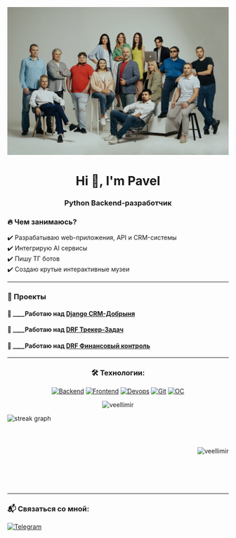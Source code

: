 [![Header](https://github.com/veellimir/veellimir/blob/main/assets/photo_2023-09-05_18-26-56.jpg)]()
<h1 align="center">Hi 👋, I'm Pavel</h1>
<h3 align="center">Python Backend-разработчик</h3>

<h3>🔥 Чем занимаюсь? </h3>
✔️ Разрабатываю web-приложения, API и CRM-системы<br>
✔️ Интегрирую AI сервисы<br>
✔️ Пишу ТГ ботов<br>
✔️ Создаю крутые интерактивные музеи<br>

---

### 🚀 Проекты
#### 🔭 ____Работаю над [Django CRM-Добрыня](https://github.com/veellimir/Django_Journal_Dobrynya)
#### 🔭 ____Работаю над [DRF Трекер-Задач](https://github.com/veellimir/Djangorest-Mobile_Backend)
#### 🔭 ____Работаю над [DRF Финансовый контроль](https://github.com/veellimir/My_money_smart)

---

<div align="center">

### 🛠 Технологии:

[![Backend](https://skillicons.dev/icons?i=python,django,fastapi,flask,selenium,postgresql,mysql,sqlite)](https://skillicons.dev)
[![Frontend](https://skillicons.dev/icons?i=js,html,css,bootstrap,vuetify,vue,react)](https://skillicons.dev)
[![Devops](https://skillicons.dev/icons?i=docker,redis)](https://skillicons.dev)
[![Git](https://skillicons.dev/icons?i=github,gitlab)](https://skillicons.dev)
[![OС](https://skillicons.dev/icons?i=linux,windows)](https://skillicons.dev)

</div>

<div align="center">
<p>
  <img src="https://github-readme-stats.vercel.app/api/top-langs?username=veellimir&show_icons=true&locale=en&layout=compact" alt="veellimir" />
</p>
</div>

<div align="center" style="display: flex; justify-content: space-between; align-items: center;">
  <img src="https://streak-stats.demolab.com?user=veellimir&locale=en&mode=daily&hide_border=false&border_radius=5&order=3" height="165" alt="streak graph" />
  <img src="https://github-readme-stats.vercel.app/api/top-langs?username=veellimir&show_icons=true&locale=en&layout=compact" alt="veellimir" />
</div>


---


### 📬 Связаться со мной:
[![Telegram](https://img.shields.io/badge/-Telegram-04597c?style=for-the-badge&logo=telegram)](https://t.me/Pa_0tel)
